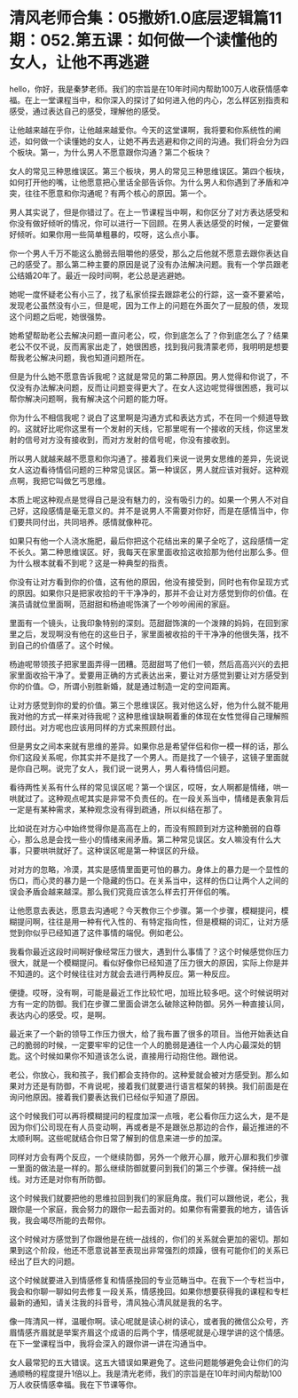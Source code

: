 # 清风老师合集：05撒娇1.0底层逻辑篇11期：052.第五课：如何做一个读懂他的女人，让他不再逃避

hello，你好，我是秦梦老师。我们的宗旨是在10年时间内帮助100万人收获情感幸福。在上一堂课程当中，和你深入的探讨了如何进入他的内心，怎么样区别指责和感受，通过表达自己的感受，理解他的感受。

让他越来越在乎你，让他越来越爱你。今天的这堂课啊，我将要和你系统性的阐述，如何做一个读懂她的女人，让她不再去逃避和你之间的沟通。我们将会分为四个板块。第一，为什么男人不愿意跟你沟通？第二个板块？

女人的常见三种思维误区。第三个板块，男人的常见三种思维误区。第四个板块，如何打开他的嘴，让他愿意把心里话全部告诉你。为什么男人和你遇到了矛盾和冲突，往往不愿意和你沟通呢？有两个核心的原因。第一个。

男人其实说了，但是你错过了。在上一节课程当中啊，和你区分了对方表达感受和你没有做好倾听的情况，你可以进行一下回顾。在男人表达感受的时候，一定要做好倾听。如果你用一些简单粗暴的，哎呀，这么点小事。

你一个男人千万不能这么脆弱去阻嚼他的感受，那么之后他就不愿意去跟你表达自己的感受了。那么第二种主要的原因是说了没有办法解决问题。我有一个学员跟老公结婚20年了。最近一段时间啊，老公总是逃避她。

她呢一度怀疑老公有小三了，找了私家侦探去跟踪老公的行踪，这一查不要紧哈，发现老公虽然没有小三，但是呢，因为工作上的问题在外面欠了一屁股的债，发现这个问题之后呢，她很强势。

她希望帮助老公去解决问题一直问老公，哎，你到底怎么了？你到底怎么了？结果老公不仅不说，反而离家出走了，她很困惑，找到我问我清蒙老师，我明明是想要帮我老公解决问题，我也知道问题所在。

但是为什么她不愿意告诉我呢？这就是常见的第二种原因。男人觉得和你说了，不仅没有办法解决问题，反而让问题变得更大了。在女人这边呢觉得很困惑，我可以帮你解决问题啊，我有解决这个问题的能力呀。

你为什么不相信我呢？说白了这里啊是沟通方式和表达方式，不在同一个频道导致的。这就好比呢你这里有一个发射的天线，它那里呢有一个接收的天线，你这里发射的信号对方没有接收到，而对方发射的信号呢，你没有接收到。

所以男人就越来越不愿意和你沟通了。接着我们来说一说男女思维的差异，先说说女人这边看待情侣问题的三种常见误区。第一种误区，男人就应该对我好。这种观点啊，我把它叫做乞丐思维。

本质上呢这种观点是觉得自己是没有魅力的，没有吸引力的。如果一个男人不对自己好，这段感情是毫无意义的。并不是说男人不需要对你好，而是在感情当中，你们要共同付出，共同培养。感情就像种花。

如果只有他一个人浇水施肥，最后你把这个花结出来的果子全吃了，这段感情一定不长久。第二种思维误区。好，我每天在家里面收拾这收拾那为他付出那么多。但为什么根本就看不到呢？这是一种典型的指责。

你没有让对方看到你的价值，这有他的原因，他没有接受到，同时也有你呈现方式的原因。如果你只是把家收拾的干干净净的，那并不会让对方感觉到你的价值。在演员请就位里面啊，范甜甜和杨迪呢饰演了一个吵吵闹闹的家庭。

里面有一个镜头，让我印象特别的深刻。范甜甜饰演的一个泼辣的妈妈，在回到家里之后，发现啊没有他在的这些日子，家里面被收拾的干干净净的他很失落，找不到自己的价值感了。这个时候。

杨迪呢带领孩子把家里面弄得一团糟。范甜甜骂了他们一顿，然后高高兴兴的去把家里面收拾干净了。爱要用正确的方式表达出来，要让对方感觉到要让对方感受到你的价值。😊，所谓小别胜新婚，就是通过制造一定的空间距离。

让对方感觉到你的爱的价值。第三个思维误区。我对他这么好，他为什么就不能用我对他的方式一样来对待我呢？这种思维误缺啊着重的体现在女性觉得自己理解照顾付出。对方呢也应该用同样的方式来照顾付出。

但是男女之间本来就有思维的差异。如果你总是希望伴侣和你一模一样的话，那么你们这段关系呢，你其实并不是找了一个男人。而是找了一个镜子，这镜子里面就是你自己啊。说完了女人，我们说一说男人，男人看待情侣问题。

看待两性关系有什么样的常见误区呢？第一个误区，哎呀，女人啊都是情绪，哄一哄就过了。这种观点呢其实是非常不负责任的。在一段关系当中，情绪是表象背后一定是有某种需求，某种观念没有得到疏通，所以纠结在那了。

比如说在对方心中始终觉得你是高高在上的，而没有照顾到对方这种脆弱的自尊心，那么总是会找一些小的情绪来闹矛盾。第二种常见误区。女人嘛没有什么大事，只要哄哄就好了。这种误区呢是第一种误区的升级。

对对方的忽略，冷漠，其实是感情里面更可怕的暴力。身体上的暴力是一个显性的伤口，而心灵的暴力是一个隐藏的伤口。在关系当中，这样的伤口让两个人之间的误会矛盾会越来越深。那么我们究竟应该怎么样去打开伴侣的嘴。

让他愿意去表达，愿意去沟通呢？今天教你三个步骤。第一个步骤，模糊提问，模糊提问啊，往往是用一种有代入性的、有特定指向性，但是模糊的词汇，让对方感觉到你似乎已经知道了这件事情的端倪。例如老公。

我看你最近这段时间啊好像经常压力很大，遇到什么事情了？这个时候感觉你压力很大，就是一个模糊提问。看似好像你已经知道了压力很大的原因，实际上你是并不知道的。这个时候往往对方就会去进行两种反应。第一种反应。

便捷。哎呀，没有啊，可能是最近工作比较忙吧，加班比较多吧。这个时候说明对方有一定的防御。我们在步骤二里面会讲怎么破除这种防御。另外一种直接认同，表达内心的感受。哎，是啊。

最近来了一个新的领导工作压力很大，给了我布置了很多的项目。当他开始表达自己的脆弱的时候，一定要牢牢的记住一个人的脆弱是通往一个人内心最深处的钥匙。这个时候如果你不知道该怎么说，直接用行动抱住他。跟他说。

老公，你放心，我和孩子，我们都会支持你的。这种爱就会被对方感受到。那么如果对方还是有防御，不肯说呢，接着我们就要进行语言框架的转换。我们前面是在询问他原因。接着我们要表达我们已经似乎知道了原因。

这个时候我们可以再将模糊提问的程度加深一点哦，老公看你压力这么大，是不是因为你们公司现在有人员变动啊，再或者是不是跟张总那边的合作，最近推进的不太顺利啊。这些呢就结合你日常了解到的信息来进一步的加深。

同样对方会有两个反应，一个继续防御，另外一个敞开心扉，敞开心扉和我们步骤一里面的做法是一样的。那么继续防御就要问到我们的第三个步骤。保持统一战线。对方还是对你有所防御。

这个时候我们就要把他的思维拉回到我们的家庭角度。我们可以跟他说，老公，我跟你是一个家庭，我会努力的跟你一起去面对的。如果你有需要我的地方，请告诉我，我会竭尽所能的去帮你。

这个时候对方感觉到了你跟他是在统一战线的，你们的关系就会更加的密切。那如果到这个阶段，他还不愿意说甚至表现出非常强烈的烦躁，很有可能你们的关系已经出了巨大的问题。

这个时候就要进入到情感修复和情感挽回的专业范畴当中。在我下一个专栏当中，我会和你聊一聊如何去修复一段关系，情感挽回。如果你想要获得我的课程和专栏最新的通知，请关注我的抖音号，清风独心清风就是我的名字。

像一阵清风一样，温暖你啊。读心呢就是读心树的读心，或者我的微信公众号，齐眉情感齐眉就是举案齐眉这个成语的后两个字，情感呢就是心理学讲的这个情感。在下一堂课程当中，我将会深入的跟你讲一讲在沟通当中。

女人最常犯的五大错误。这五大错误如果避免了。这些问题能够避免会让你们的沟通顺畅的程度提升1倍以上。我是清光老师，我们的宗旨是在10年时间内帮助100万人收获情感幸福。我在下节课等你。

